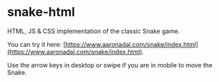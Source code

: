 # snake-html
HTML, JS &amp; CSS implementation of the classic Snake game.

You can try it here: [https://www.aaronadal.com/snake/index.html](https://www.aaronadal.com/snake/index.html).

Use the arrow keys in desktop or swipe if you are in mobile to move the Snake.
